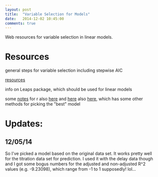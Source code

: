 ```yaml
---
layout: post
title:  "Variable Selection for Models"
date:   2014-12-02 10:45:00
comments: true
---
```

Web resources for variable selection in linear models.


# Resources

general steps for variable selection including stepwise AIC

[resources](http://www.statmethods.net/stats/regression.html)

info on Leaps package, which should be used for linear models

some [notes](http://web.as.uky.edu/statistics/users/pbreheny/760/S11/notes/2-22.pdf) for r
also [here](http://www2.hawaii.edu/~taylor/z632/Rbestsubsets.pdf)
and [here](http://www.stat.columbia.edu/~martin/W2024/R10.pdf)
also [here](http://rstudio-pubs-static.s3.amazonaws.com/2897_9220b21cfc0c43a396ff9abf122bb351.html), which has some other methods for picking the "best" model


# Updates:

## 12/05/14
So I've picked a model based on the original data set. It works pretty well for the titration data set for prediction. I used it with the delay data though and I got some bogus numbers for the adjusted and non-adjusted R^2 values (e.g. -9.23098), which range from -1 to 1 supposedly! lol...

